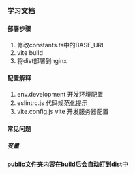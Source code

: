 ### 学习文档


#### 部署步骤

1. 修改constants.ts中的BASE_URL
2. vite build
3. 将dist部署到nginx


#### 配置解释

1. env.development 开发环境配置
2. eslintrc.js 代码规范化提示
3. vite.config.js vite 开发服务器配置

#### 常见问题

##### 变量


#### public文件夹内容在build后会自动打到dist中
